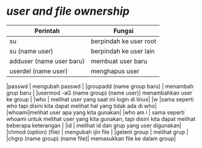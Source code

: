 # *user and file ownership*

| Perintah | Fungsi |
|---       |---     |
|su | berpindah ke user root |
|su (name user) | berpindah ke user lain |
|adduser (name user baru) | membuat user baru |
|userdel (name user) | menghapus user|

|passwd | mengubah passwd |
|groupadd (name group baru) | menambah grup baru |
|usermod -aG (name group) (name user)| menambahkan user ke group |
|who | melihat user yang saat ini login di linux|
|w |sama seperti who tapi disini kita dapat melihat hal yang tidak ada di who|
|whoami|melihat user apa yang kita gunakan|
|who am i | sama seperti whoami untuk melihat user yang kita gunakan, tapi disini kita dapat melihat beberapa keterangan |
|id | melihat id dan grup yang user digunakan|
|chmod (option) (file) | mengubah ijin file |
|getent group | melihat grup |
|chgrp (name group) (name file)| memasukkan file ke dalam group|
